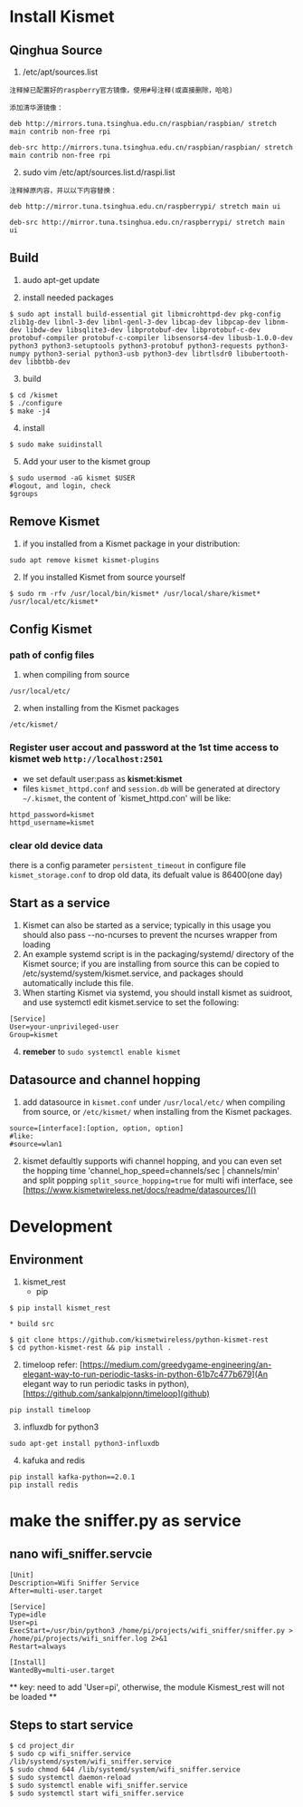 # Install Kismet
## Qinghua Source
1. /etc/apt/sources.list
```
注释掉已配置好的raspberry官方镜像，使用#号注释(或直接删除，哈哈)

添加清华源镜像：

deb http://mirrors.tuna.tsinghua.edu.cn/raspbian/raspbian/ stretch main contrib non-free rpi

deb-src http://mirrors.tuna.tsinghua.edu.cn/raspbian/raspbian/ stretch main contrib non-free rpi
```

2. sudo vim /etc/apt/sources.list.d/raspi.list

```
注释掉原内容，并以以下内容替换：

deb http://mirror.tuna.tsinghua.edu.cn/raspberrypi/ stretch main ui

deb-src http://mirror.tuna.tsinghua.edu.cn/raspberrypi/ stretch main ui
```

## Build
1. audo apt-get update

2. install needed packages

```
$ sudo apt install build-essential git libmicrohttpd-dev pkg-config zlib1g-dev libnl-3-dev libnl-genl-3-dev libcap-dev libpcap-dev libnm-dev libdw-dev libsqlite3-dev libprotobuf-dev libprotobuf-c-dev protobuf-compiler protobuf-c-compiler libsensors4-dev libusb-1.0.0-dev python3 python3-setuptools python3-protobuf python3-requests python3-numpy python3-serial python3-usb python3-dev librtlsdr0 libubertooth-dev libbtbb-dev 
```

3. build

```
$ cd /kismet
$ ./configure
$ make -j4
```

4. install

```
$ sudo make suidinstall
```

5. Add your user to the kismet group

```
$ sudo usermod -aG kismet $USER
#logout, and login, check
$groups
```
## Remove Kismet
1. if you installed from a Kismet package in your distribution:

```
sudo apt remove kismet kismet-plugins
```

2. If you installed Kismet from source yourself

```
$ sudo rm -rfv /usr/local/bin/kismet* /usr/local/share/kismet* /usr/local/etc/kismet*
```

## Config Kismet
### path of config files

1. when compiling from source

```
/usr/local/etc/
```

2. when installing from the Kismet packages

```
/etc/kismet/
```

### Register user accout and password at the 1st time access to kismet web `http://localhost:2501`
* we set default user:pass as **kismet:kismet**
* files `kismet_httpd.conf` and `session.db` will be generated at directory `~/.kismet`, the content of `kismet_httpd.con' will be like:

```
httpd_password=kismet
httpd_username=kismet
```

### clear old device data
there is a config parameter `persistent_timeout` in configure file `kismet_storage.conf` to drop old data, its defualt value is 86400(one day) 

## Start as a service
1. Kismet can also be started as a service; typically in this usage you should also pass --no-ncurses to prevent the ncurses wrapper from loading
2. An example systemd script is in the packaging/systemd/ directory of the Kismet source; if you are installing from source this can be copied to /etc/systemd/system/kismet.service, and packages should automatically include this file.
3. When starting Kismet via systemd, you should install kismet as suidroot, and use systemctl edit kismet.service to set the following:

```
[Service]
User=your-unprivileged-user
Group=kismet
```
4. **remeber** to `sudo systemctl enable kismet`

## Datasource and channel hopping
1. add datasource in `kismet.conf` under `/usr/local/etc/` when compiling from source, or `/etc/kismet/` when installing from the Kismet packages.

```
source=[interface]:[option, option, option]
#like:
#source=wlan1
```

2. kismet defaultly supports wifi channel hopping, and you can even set the hopping time 'channel_hop_speed=channels/sec | channels/min' and split popping `split_source_hopping=true` for multi wifi interface, see [https://www.kismetwireless.net/docs/readme/datasources/]()

# Development
## Environment
1. kismet_rest 
    * pip
```
$ pip install kismet_rest
```
    * build src
```
$ git clone https://github.com/kismetwireless/python-kismet-rest
$ cd python-kismet-rest && pip install .
```

2. timeloop
refer: [https://medium.com/greedygame-engineering/an-elegant-way-to-run-periodic-tasks-in-python-61b7c477b679](An elegant way to run periodic tasks in python), [https://github.com/sankalpjonn/timeloop](github)

```
pip install timeloop
```

3. influxdb for python3
```
sudo apt-get install python3-influxdb
```
4. kafuka and redis
```
pip install kafka-python==2.0.1
pip install redis
```

# make the sniffer.py as service
## nano wifi_sniffer.servcie
```
[Unit]
Description=Wifi Sniffer Service
After=multi-user.target

[Service]
Type=idle
User=pi
ExecStart=/usr/bin/python3 /home/pi/projects/wifi_sniffer/sniffer.py > /home/pi/projects/wifi_sniffer.log 2>&1
Restart=always

[Install]
WantedBy=multi-user.target
```

** key: need to add 'User=pi', otherwise, the module Kismest_rest will not be loaded **


## Steps to start service

```
$ cd project_dir
$ sudo cp wifi_sniffer.service /lib/systemd/system/wifi_sniffer.service
$ sudo chmod 644 /lib/systemd/system/wifi_sniffer.service
$ sudo systemctl daemon-reload
$ sudo systemctl enable wifi_sniffer.service
$ sudo systemctl start wifi_sniffer.service
```
